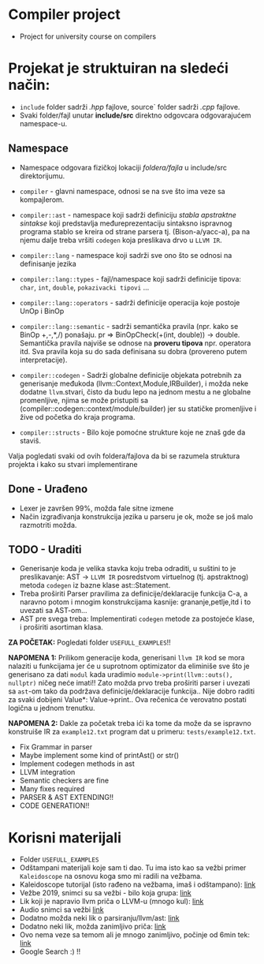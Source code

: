 # Compiler project

- Project for university course on compilers

# Projekat je struktuiran na sledeći način:

- `include` folder sadrži *.hpp* fajlove, source` folder sadrži *.cpp* fajlove.
- Svaki folder/fajl unutar **include/src** direktno odgovcara odgovarajućem namespace-u.

## Namespace

- Namespace odgovara fizičkoj lokaciji *foldera/fajla* u include/src direktorijumu. 

- `compiler` - glavni namespace, odnosi se na sve što ima veze sa kompajlerom.
- `compiler::ast` - namespace koji sadrži definiciju *stabla apstraktne sintakse* koji predstavlja međureprezentaciju sintaksno ispravnog programa stablo se kreira od strane parsera tj. (Bison-a/yacc-a), pa na njemu dalje treba vršiti `codegen` koja preslikava drvo u `LLVM IR`.
- `compiler::lang` - namespace koji sadrži sve ono što se odnosi na definisanje jezika
- `compiler::lang::types` - fajl/namespace koji sadrži definicije tipova: `char`, `int`, `double`, `pokazivacki tipovi` ...
- `compiler::lang::operators` - sadrži definicije operacija koje postoje UnOp i BinOp
- `compiler::lang::semantic` - sadrži semantička pravila (npr. kako se BinOp +,-,*,/) ponašaju. pr => BinOpCheck(+(int, double)) -> double. Semantička pravila najviše se odnose na **proveru tipova** npr. operatora itd. Sva pravila koja su do sada definisana su dobra (provereno putem interpretacije).
- `compiler::codegen` - Sadrži globalne definicije objekata potrebnih za generisanje međukoda (llvm::Context,Module,IRBuilder), i možda neke dodatne `llvm`.stvari, čisto da budu lepo na jednom mestu a ne globalne promenljive, njima se može pristupiti sa (compiler::codegen::context/module/builder) jer su statičke promenljive i žive od početka do kraja programa.
- `compiler::structs` - Bilo koje pomoćne strukture koje ne znaš gde da staviš.


Valja pogledati svaki od ovih foldera/fajlova da bi se razumela struktura projekta i kako su stvari implementirane

## Done - Urađeno

- Lexer je završen 99%, možda fale sitne izmene
- Način izgrađivanja konstrukcija jezika u parseru je ok, može se još malo razmotriti možda.

## TODO - Uraditi

- Generisanje koda je velika stavka koju treba odraditi, u suštini to je preslikavanje: AST -> `LLVM IR` posredstvom virtuelnog (tj. apstraktnog) metoda `codegen` iz bazne klase ast::Statement.
- Treba proširiti Parser pravilima za definicije/deklaracije funkcija C-a, a naravno potom i mnogim konstrukcijama kasnije: grananje,petlje,itd i to uvezati sa AST-om...
- AST pre svega treba: Implementirati `codegen` metode za postojeće klase, i proširiti asortiman klasa.


**ZA POČETAK:** Pogledati folder `USEFULL_EXAMPLES`!!


**NAPOMENA 1:** Prilikom generacije koda, generisani `llvm IR` kod se mora nalaziti u funkcijama jer će u suprotnom optimizator da eliminiše sve što je generisano za dati `modul` kada uradimio `module->print(llvm::outs(), nullptr)` ničeg neće imati!! Zato možda prvo treba proširiti parser i uvezati sa `ast`-om tako da podržava definicije/deklaracije funkcija.. Nije dobro raditi za svaki dobijeni Value*: Value->print.. Ova rečenica će verovatno postati logična u jednom trenutku. 


**NAPOMENA 2:** Dakle za početak treba ići ka tome da može da se ispravno konstruiše IR za `example12.txt` program dat u primeru: `tests/example12.txt`.

- Fix Grammar in parser
- Maybe implement some kind of printAst() or str()
- Implement codegen methods in ast
- LLVM integration
- Semantic checkers are fine
- Many fixes required
- PARSER & AST EXTENDING!!
- CODE GENERATION!!

# Korisni materijali

- Folder `USEFULL_EXAMPLES`
- Odštampani materijali koje sam ti dao. Tu ima isto kao sa vežbi primer `Kaleidoscope` na osnovu koga smo mi radili na vežbama.
- Kaleidoscope tutorijal (isto rađeno na vežbama, imaš i odštampano): [link](https://llvm.org/docs/tutorial/MyFirstLanguageFrontend/index.html)
- Vežbe 2019, snimci su sa vežbi - bilo koja grupa: [link](http://poincare.matf.bg.ac.rs/~mirko/kk/2019/)
- Lik koji je napravio llvm priča o LLVM-u (mnogo kul): [link](https://www.youtube.com/watch?v=yCd3CzGSte8)
- Audio snimci sa vežbi [link](https://drive.google.com/drive/folders/1uX3_zvsyczCqeeODYlYDpg63bHovYrya?fbclid=IwAR02e0iu23jZ5jAsGxVlcNWMqOIXlZWk02fpC85DMMWTot_J2RmAZwgL_hs)
- Dodatno možda neki lik o parsiranju/llvm/ast: [link](https://www.youtube.com/watch?v=E6i8jmiy8MY&t=3487s)
- Dodatno neki lik, možda zanimljivo priča: [link](https://www.youtube.com/watch?v=E6i8jmiy8MY&t=3487s)
- Ovo nema veze sa temom ali je mnogo zanimljivo, počinje od 6min tek: [link](https://www.youtube.com/watch?v=EY6q5dv_B-o&t=1543s)
- Google Search :) !!
